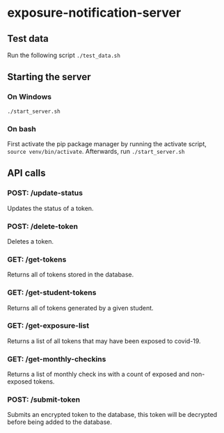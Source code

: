 # exposure-notification-server

## Test data
Run the following script `./test_data.sh`

## Starting the server 

### On Windows
`./start_server.sh`

### On bash
First activate the pip package manager by running the activate script, `source venv/bin/activate`.
Afterwards, run `./start_server.sh`

## API calls

### POST: /update-status
Updates the status of a token.

### POST: /delete-token
Deletes a token.

### GET: /get-tokens
Returns all of tokens stored in the database.

### GET: /get-student-tokens
Returns all of tokens generated by a given student.

### GET: /get-exposure-list
Returns a list of all tokens that may have been exposed to covid-19.

### GET: /get-monthly-checkins
Returns a list of monthly check ins with a count of exposed and non-exposed tokens. 

### POST: /submit-token
Submits an encrypted token to the database, this token will be decrypted before being added to the database.
